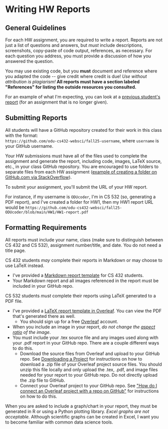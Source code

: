 # Writing HW Reports

## General Guidelines

For each HW assignment, you are required to write a report. Reports are not just a list of questions and answers, but *must* include descriptions, screenshots, copy-paste of code output, references, as necessary.  For each question you address, you must provide a discussion of how you answered the question.  

You may use existing code, but you **must** document and reference where you adapted the code -- give credit where credit is due! *Use without attribution is plagiarism!*  **All reports must have a section labeled "References" for listing the outside resources you consulted.**

For an example of what I'm expecting, you can look at a [previous student's report](report-exemplar.pdf) (for an assignment that is no longer given).

## Submitting Reports

All students will have a GitHub repository created for their work in this class with the format:  
`https://github.com/odu-cs432-websci/fall25-username`, where `username` is your GitHub username.

Your HW submissions must have all of the files used to complete the assignment and generate the report, including code, images, LaTeX source, etc., in your class GitHub repository.  You are encouraged to use folders to separate files from each HW assignment ([example of creating a folder on GitHub.com via StackOverflow](https://stackoverflow.com/a/18791455)).

To submit your assignment, you'll submit the URL of your HW report.  

For instance, if my username is `ODUcoder`, I'm in CS 532 (so, generating a PDF report), and I've created a folder for HW1, then my HW1 report URL would be `https://github.com/odu-cs432-websci/fall25-ODUcoder/blob/main/HW1/HW1-report.pdf`

## Formatting Requirements

All reports must include your name, class (make sure to distinguish between CS 432 and CS 532), assignment number/title, and date.  You do not need a title page.

CS 432 students *may* complete their reports in Markdown or may choose to use LaTeX instead.

* I've provided a [Markdown report template](CS432-report-template.md) for CS 432 students.
* Your Markdown report and all images referenced in the report must be included in your GitHub repo.

CS 532 students *must* complete their reports using LaTeX generated to a PDF file.

* I've provided a [LaTeX report template in Overleaf](https://www.overleaf.com/read/tzvqcjvjtgdx).  You can view the PDF that's generated there as well.
  * You should sign up for a free [Overleaf](https://overleaf.com) account.
* When you include an image in your report, *do not change the [aspect ratio](https://en.wikipedia.org/wiki/Aspect_ratio_(image)) of the image*.
* You must include your .tex source file and any images used along with your .pdf report in your GitHub repo.  There are a couple different ways to do this.
  * Download the source files from Overleaf and upload to your GitHub repo.  See [Downloading a Project](https://www.overleaf.com/learn/how-to/Downloading_a_Project) for instructions on how to download a .zip file of your Overleaf project source files.  You should unzip this file locally and only upload the .tex, .pdf, and image files needed for your report to your GitHub repo.  Do not directly upload the .zip file to GitHub.
  * Connect your Overleaf project to your GitHub repo.  See ["How do I connect an Overleaf project with a repo on GitHub"](https://www.overleaf.com/learn/how-to/How_do_I_connect_an_Overleaf_project_with_a_repo_on_GitHub,_GitLab_or_BitBucket%3F) for instructions on how to do this.

When you are asked to include a graph/chart in your report, they must be generated in R or using a Python plotting library.  *Excel graphs are not acceptable.* Although scientific graphs can be created in Excel, I want you to become familiar with common data science tools.
